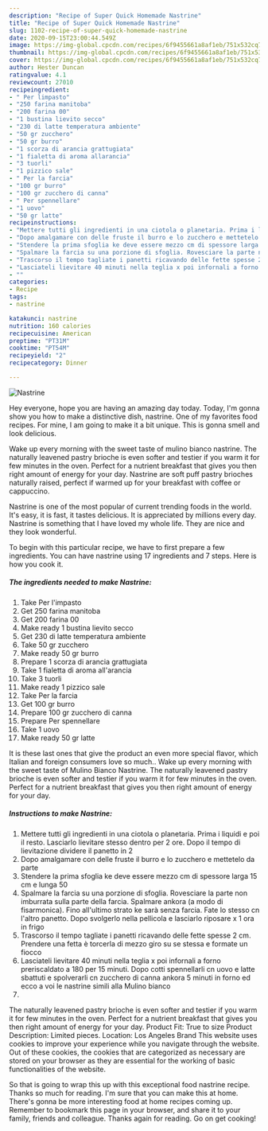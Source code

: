 ```yaml
---
description: "Recipe of Super Quick Homemade Nastrine"
title: "Recipe of Super Quick Homemade Nastrine"
slug: 1102-recipe-of-super-quick-homemade-nastrine
date: 2020-09-15T23:00:44.549Z
image: https://img-global.cpcdn.com/recipes/6f9455661a8af1eb/751x532cq70/nastrine-recipe-main-photo.jpg
thumbnail: https://img-global.cpcdn.com/recipes/6f9455661a8af1eb/751x532cq70/nastrine-recipe-main-photo.jpg
cover: https://img-global.cpcdn.com/recipes/6f9455661a8af1eb/751x532cq70/nastrine-recipe-main-photo.jpg
author: Hester Duncan
ratingvalue: 4.1
reviewcount: 27010
recipeingredient:
- " Per limpasto"
- "250 farina manitoba"
- "200 farina 00"
- "1 bustina lievito secco"
- "230 di latte temperatura ambiente"
- "50 gr zucchero"
- "50 gr burro"
- "1 scorza di arancia grattugiata"
- "1 fialetta di aroma allarancia"
- "3 tuorli"
- "1 pizzico sale"
- " Per la farcia"
- "100 gr burro"
- "100 gr zucchero di canna"
- " Per spennellare"
- "1 uovo"
- "50 gr latte"
recipeinstructions:
- "Mettere tutti gli ingredienti in una ciotola o planetaria. Prima i liquidi e poi il resto. Lasciarlo lievitare stesso dentro per 2 ore. Dopo il tempo di lievitazione dividere il panetto in 2"
- "Dopo amalgamare con delle fruste il burro e lo zucchero e mettetelo da parte"
- "Stendere la prima sfoglia ke deve essere mezzo cm di spessore larga 15 cm e lunga 50"
- "Spalmare la farcia su una porzione di sfoglia. Rovesciare la parte non imburrata sulla parte della farcia. Spalmare ankora (a modo di fisarmonica). Fino all&#39;ultimo strato ke sarà senza farcia. Fate lo stesso cn l&#39;altro panetto. Dopo svolgerlo nella pellicola e lasciarlo riposare x 1 ora in frigo"
- "Trascorso il tempo tagliate i panetti ricavando delle fette spesse 2 cm. Prendere una fetta è torcerla di mezzo giro su se stessa e formate un fiocco"
- "Lasciateli lievitare 40 minuti nella teglia x poi infornali a forno preriscaldato a 180 per 15 minuti. Dopo cotti spennellarli cn uovo e latte sbattuti e spolverarli cn zucchero di canna ankora 5 minuti in forno ed ecco a voi le nastrine simili alla Mulino bianco"
- ""
categories:
- Recipe
tags:
- nastrine

katakunci: nastrine 
nutrition: 160 calories
recipecuisine: American
preptime: "PT31M"
cooktime: "PT54M"
recipeyield: "2"
recipecategory: Dinner

---
```



![Nastrine](https://img-global.cpcdn.com/recipes/6f9455661a8af1eb/751x532cq70/nastrine-recipe-main-photo.jpg)

Hey everyone, hope you are having an amazing day today. Today, I'm gonna show you how to make a distinctive dish, nastrine. One of my favorites food recipes. For mine, I am going to make it a bit unique. This is gonna smell and look delicious.

Wake up every morning with the sweet taste of mulino bianco nastrine. The naturally leavened pastry brioche is even softer and testier if you warm it for few minutes in the oven. Perfect for a nutrient breakfast that gives you then right amount of energy for your day. Nastrine are soft puff pastry brioches naturally raised, perfect if warmed up for your breakfast with coffee or cappuccino.

Nastrine is one of the most popular of current trending foods in the world. It's easy, it is fast, it tastes delicious. It is appreciated by millions every day. Nastrine is something that I have loved my whole life. They are nice and they look wonderful.


To begin with this particular recipe, we have to first prepare a few ingredients. You can have nastrine using 17 ingredients and 7 steps. Here is how you cook it.

<!--inarticleads1-->

##### The ingredients needed to make Nastrine:

1. Take  Per l&#39;impasto
1. Get 250 farina manitoba
1. Get 200 farina 00
1. Make ready 1 bustina lievito secco
1. Get 230 di latte temperatura ambiente
1. Take 50 gr zucchero
1. Make ready 50 gr burro
1. Prepare 1 scorza di arancia grattugiata
1. Take 1 fialetta di aroma all&#39;arancia
1. Take 3 tuorli
1. Make ready 1 pizzico sale
1. Take  Per la farcia
1. Get 100 gr burro
1. Prepare 100 gr zucchero di canna
1. Prepare  Per spennellare
1. Take 1 uovo
1. Make ready 50 gr latte


It is these last ones that give the product an even more special flavor, which Italian and foreign consumers love so much.. Wake up every morning with the sweet taste of Mulino Bianco Nastrine. The naturally leavened pastry brioche is even softer and testier if you warm it for few minutes in the oven. Perfect for a nutrient breakfast that gives you then right amount of energy for your day. 

<!--inarticleads2-->

##### Instructions to make Nastrine:

1. Mettere tutti gli ingredienti in una ciotola o planetaria. Prima i liquidi e poi il resto. Lasciarlo lievitare stesso dentro per 2 ore. Dopo il tempo di lievitazione dividere il panetto in 2
1. Dopo amalgamare con delle fruste il burro e lo zucchero e mettetelo da parte
1. Stendere la prima sfoglia ke deve essere mezzo cm di spessore larga 15 cm e lunga 50
1. Spalmare la farcia su una porzione di sfoglia. Rovesciare la parte non imburrata sulla parte della farcia. Spalmare ankora (a modo di fisarmonica). Fino all&#39;ultimo strato ke sarà senza farcia. Fate lo stesso cn l&#39;altro panetto. Dopo svolgerlo nella pellicola e lasciarlo riposare x 1 ora in frigo
1. Trascorso il tempo tagliate i panetti ricavando delle fette spesse 2 cm. Prendere una fetta è torcerla di mezzo giro su se stessa e formate un fiocco
1. Lasciateli lievitare 40 minuti nella teglia x poi infornali a forno preriscaldato a 180 per 15 minuti. Dopo cotti spennellarli cn uovo e latte sbattuti e spolverarli cn zucchero di canna ankora 5 minuti in forno ed ecco a voi le nastrine simili alla Mulino bianco
1. 


The naturally leavened pastry brioche is even softer and testier if you warm it for few minutes in the oven. Perfect for a nutrient breakfast that gives you then right amount of energy for your day. Product Fit: True to size Product Description: Limited pieces. Location: Los Angeles Brand This website uses cookies to improve your experience while you navigate through the website. Out of these cookies, the cookies that are categorized as necessary are stored on your browser as they are essential for the working of basic functionalities of the website. 

So that is going to wrap this up with this exceptional food nastrine recipe. Thanks so much for reading. I'm sure that you can make this at home. There's gonna be more interesting food at home recipes coming up. Remember to bookmark this page in your browser, and share it to your family, friends and colleague. Thanks again for reading. Go on get cooking!
